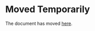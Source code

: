 Moved Temporarily
=================

The document has moved
[here](http://uneheuredepeine.blogspot.com/2012/08/sociologie-du-harcelement-dans-les.html).
